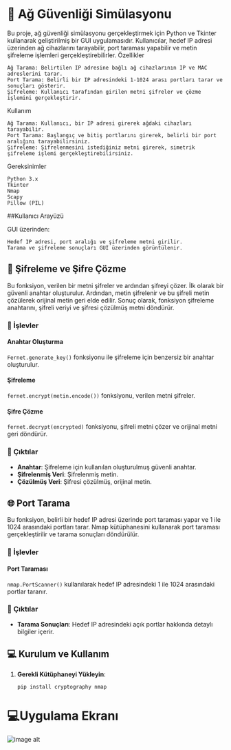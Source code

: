 # 📍 Ağ Güvenliği Simülasyonu
Bu proje, ağ güvenliği simülasyonu gerçekleştirmek için Python ve Tkinter kullanarak geliştirilmiş bir GUI uygulamasıdır. Kullanıcılar, hedef IP adresi üzerinden ağ cihazlarını tarayabilir, port taraması yapabilir ve metin şifreleme işlemleri gerçekleştirebilirler.
Özellikler

    Ağ Tarama: Belirtilen IP adresine bağlı ağ cihazlarının IP ve MAC adreslerini tarar.
    Port Tarama: Belirli bir IP adresindeki 1-1024 arası portları tarar ve sonuçları gösterir.
    Şifreleme: Kullanıcı tarafından girilen metni şifreler ve çözme işlemini gerçekleştirir.

Kullanım

    Ağ Tarama: Kullanıcı, bir IP adresi girerek ağdaki cihazları tarayabilir.
    Port Tarama: Başlangıç ve bitiş portlarını girerek, belirli bir port aralığını tarayabilirsiniz.
    Şifreleme: Şifrelenmesini istediğiniz metni girerek, simetrik şifreleme işlemi gerçekleştirebilirsiniz.

Gereksinimler

    Python 3.x
    Tkinter
    Nmap
    Scapy
    Pillow (PIL)


##Kullanıcı Arayüzü

GUI üzerinden:

    Hedef IP adresi, port aralığı ve şifreleme metni girilir.
    Tarama ve şifreleme sonuçları GUI üzerinden görüntülenir.

## 🔐 Şifreleme ve Şifre Çözme

Bu fonksiyon, verilen bir metni şifreler ve ardından şifreyi çözer. İlk olarak bir güvenli anahtar oluşturulur. Ardından, metin şifrelenir ve bu şifreli metin çözülerek orijinal metin geri elde edilir. Sonuç olarak, fonksiyon şifreleme anahtarını, şifreli veriyi ve şifresi çözülmüş metni döndürür.

### 📌 İşlevler

#### Anahtar Oluşturma
`Fernet.generate_key()` fonksiyonu ile şifreleme için benzersiz bir anahtar oluşturulur.

#### Şifreleme
`fernet.encrypt(metin.encode())` fonksiyonu, verilen metni şifreler.

#### Şifre Çözme
`fernet.decrypt(encrypted)` fonksiyonu, şifreli metni çözer ve orijinal metni geri döndürür.

### 🔑 Çıktılar

- **Anahtar**: Şifreleme için kullanılan oluşturulmuş güvenli anahtar.
- **Şifrelenmiş Veri**: Şifrelenmiş metin.
- **Çözülmüş Veri**: Şifresi çözülmüş, orijinal metin.

## 🌐 Port Tarama

Bu fonksiyon, belirli bir hedef IP adresi üzerinde port taraması yapar ve 1 ile 1024 arasındaki portları tarar. Nmap kütüphanesini kullanarak port taraması gerçekleştirilir ve tarama sonuçları döndürülür.

### 📌 İşlevler

#### Port Taraması
`nmap.PortScanner()` kullanılarak hedef IP adresindeki 1 ile 1024 arasındaki portlar taranır.

### 🔑 Çıktılar

- **Tarama Sonuçları**: Hedef IP adresindeki açık portlar hakkında detaylı bilgiler içerir.

## 💻 Kurulum ve Kullanım

1. **Gerekli Kütüphaneyi Yükleyin**:
   ```bash
   pip install cryptography nmap

# 💻Uygulama Ekranı
![image alt](https://github.com/berrysu42/Ag_Guvenligi_Similasyonu/blob/562886578b683ea55d26ca6a897e1dc887003304/AgSimilasyonu.png)

